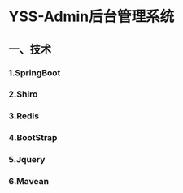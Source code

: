 # YSS-Admin后台管理系统 
## 一、技术  
###  1.SpringBoot  
###  2.Shiro  
###  3.Redis  
###  4.BootStrap  
###  5.Jquery  
###  6.Mavean  
